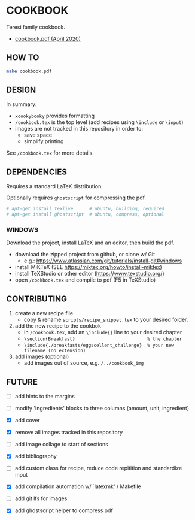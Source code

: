 # COOKBOOK

Teresi family cookbook.

- [cookbook.pdf (April 2020)](https://github.com/teresi/teresi.github.io/blob/master/cookbook/archive/cookbook_20200419.pdf)


## HOW TO

```bash
make cookbook.pdf
```

## DESIGN

In summary:
- `xcookybooky` provides formatting
- `/cookbook.tex` is the top level (add recipes using `\include` or `\input`)
- images are not tracked in this repository in order to:
    - save space
    - simplify printing

See `/cookbook.tex` for more details.


## DEPENDENCIES
Requires a standard LaTeX distribution.

Optionally requires `ghostscript` for compressing the pdf.

```bash
# apt-get install texlive      # ubuntu, building, required
# apt-get install ghostscript  # ubuntu, compress, optional
```

### WINDOWS
Download the project, install LaTeX and an editor, then build the pdf.

- download the zipped project from github, or clone w/ Git
    - e.g.: https://www.atlassian.com/git/tutorials/install-git#windows
- install MiKTeX (SEE https://miktex.org/howto/install-miktex)
- install TeXStudio or other editor (https://www.texstudio.org/)
- open `/cookbook.tex` and compile to pdf (F5 in TeXStudio)


## CONTRIBUTING

1. create a new recipe file
    - copy & rename `scripts/recipe_snippet.tex` to your desired folder.
2. add the new recipe to the cookbok
    - in `/cookbook.tex`, add an `\include{}` line to your desired chapter
    - `\section{Breakfast}                           % the chapter`
    - `\include{./breakfasts/eggscellent_challenge}  % your new filename (no extension)`
3. add images (optional)
    - add images out of source, e.g. `/../cookbook_img`


## FUTURE

- [ ] add hints to the margins
- [ ] modify 'Ingredients' blocks to three columns (amount, unit, ingredient)
- [x] add cover
- [x] remove all images tracked in this repository
- [ ] add image collage to start of sections
- [x] add bibliography
- [ ] add custom class for recipe, reduce code repitition and standardize input
- [x] add compilation automation w/ `latexmk' / Makefile
- [ ] add git lfs for images
- [x] add ghostscript helper to compress pdf


